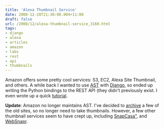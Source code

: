 ```yaml
---
title: 'Alexa Thumbnail Service'
date: 2008-12-28T21:30:00.004+11:00
draft: false
url: /2008/12/alexa-thumbnail-service_3160.html
tags: 
- django
- alexa
- articles
- amazon
- labs
- rest
- api
- thumbnails
---
```


Amazon offers some pretty cool services: S3, EC2, Alexa Site Thumbnail, and others. A while back I wanted to use [AST](http://aws.amazon.com/ast/) with [Django](http://www.djangoproject.com), so ended up writing the Python bindings to the REST API (they didn't previously exist. I even wrote up a quick [tutorial](http://www.kelvinism.com/howtos/alexa-site-thumbnail-and-django/).

**Update**: Amazon no longer maintains AST. I've decided to [archive](http://www.kelvinism.com/tech-blog/rip-old-sites/) a few of the old sites, so no longer need to take thumbnails. However, a few other thumbnail services seem to have crept up, including [SnapCasa"](http://snapcasa.com/), and [WebSnapr](http://www.websnapr.com/).